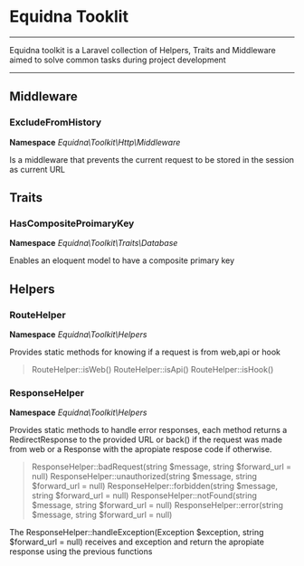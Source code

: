 # Equidna Tooklit

---

Equidna toolkit is a Laravel collection of Helpers, Traits and Middleware aimed to solve common tasks during project development

---

## Middleware

### ExcludeFromHistory

**Namespace** _Equidna\Toolkit\Http\Middleware_

Is a middleware that prevents the current request to be stored in the session as current URL

## Traits

### HasCompositeProimaryKey

**Namespace** _Equidna\Toolkit\Traits\Database_

Enables an eloquent model to have a composite primary key

## Helpers

### RouteHelper

**Namespace** _Equidna\Toolkit\Helpers_

Provides static methods for knowing if a request is from web,api or hook

> RouteHelper::isWeb()
> RouteHelper::isApi()
> RouteHelper::isHook()

### ResponseHelper

**Namespace** _Equidna\Toolkit\Helpers_

Provides static methods to handle error responses, each method returns a RedirectResponse to the provided URL or back() if the request was made from
web or a Response with the apropiate respose code if otherwise.

> ResponseHelper::badRequest(string $message, string $forward_url = null)
> ResponseHelper::unauthorized(string $message, string $forward_url = null)
> ResponseHelper::forbidden(string $message, string $forward_url = null)
> ResponseHelper::notFound(string $message, string $forward_url = null)
> ResponseHelper::error(string $message, string $forward_url = null)

The ResponseHelper::handleException(Exception $exception, string $forward_url = null) receives and exception and return the apropiate response using the previous functions
